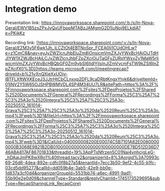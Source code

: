 # Integration demo

Presentation link: https://innovaworkspace.sharepoint.com/:b:/s/In-Nova-Geral/EWV1B5zsZPxJvQxUFbppMTABzJAMgmG2D1iuNoj9ELkdiA?e=PKikKz

Recording link: [https://innovaworkspace.sharepoint.com/:v:/s/In-Nova-Geral/EZM3y5F6wk1Jh_jLCZtOt4EBTNoSpr_FCEA0Ii1CUdOHLw?e=z1CmC8&nav=eyJyZWZlcnJhbEluZm8iOnsicmVmZXJyYWxBcHAiOiJTdHJlYW1XZWJBcHAiLCJyZWZlcnJhbFZpZXciOiJTaGFyZURpYWxvZy1MaW5rIiwicmVmZXJyYWxBcHBQbGF0Zm9ybSI6IldlYiIsInJlZmVycmFsTW9kZSI6InZpZXcifX0%3D](https://teams.microsoft.com/l/meetingrecap?driveId=b%21vXnQXieXxUOjv-IBTFLXftWXKEceJ3JJtrHtCbCLnxxp2DFL9caDRbtKngxYtyk6&driveItemId=01INV2Y5W65OJSHPBWMVDL4SP4M34UU7LR&sitePath=https%3A%2F%2Finnovaworkspace.sharepoint.com%2Fsites%2FDepProjetos%2FShared%2520Documents%2FGeneral%2FRecordings%2FForma%25C3%25A7%25C3%25A3o%2520Integra%25C3%25A7%25C3%25A3o-20250512_161014-Grava%25C3%25A7%25C3%25A3o%2520da%2520Reuni%25C3%25A3o.mp4%3Fweb%3D1&fileUrl=https%3A%2F%2Finnovaworkspace.sharepoint.com%2Fsites%2FDepProjetos%2FShared%2520Documents%2FGeneral%2FRecordings%2FForma%25C3%25A7%25C3%25A3o%2520Integra%25C3%25A7%25C3%25A3o-20250512_161014-Grava%25C3%25A7%25C3%25A3o%2520da%2520Reuni%25C3%25A3o.mp4%3Fweb%3D1&iCalUid=040000008200E00074C5B7101A82E00800000000B3068E9821B2DB010000000000000000100000000DE78D512D36D746ABA817AF86701833&threadId=19%3ApPTsNfrzen5C01Nai4ynhcigLeG-_hDAajJmPK8wXRo1%40thread.tacv2&organizerId=8%3Aorgid%3A70993c69-26d6-4dea-892e-cdfc0f8b27a5&tenantId=7ecc3b50-9ef2-4c55-b1fc-03cd5dd95277&callId=dd059b4e-3ab5-42e9-bb0e-1d837a3cf0d4&organizerGroupId=5531bb74-a6ec-4991-9ad1-55b90e2e0d09&channelType=Standard&replyChainId=1745173529695&subType=RecapSharingLink_RecapCore)
